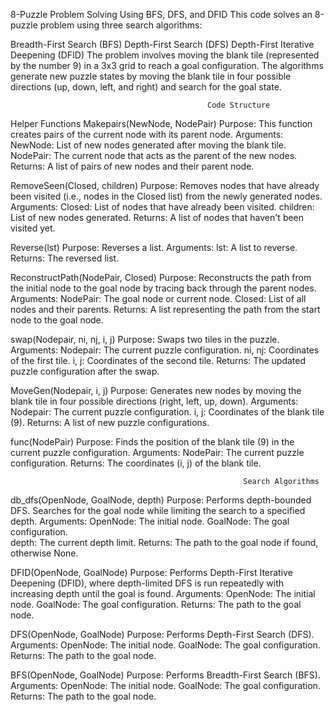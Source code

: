 8-Puzzle Problem Solving Using BFS, DFS, and DFID
This code solves an 8-puzzle problem using three search algorithms:

Breadth-First Search (BFS)
Depth-First Search (DFS)
Depth-First Iterative Deepening (DFID)
  The problem involves moving the blank tile (represented by the number 9) in a 3x3 grid to reach a goal configuration. The algorithms generate new puzzle states     by moving the blank tile in four possible directions (up, down, left, and right) and search for the goal state.

                                                Code Structure
Helper Functions
Makepairs(NewNode, NodePair)
       Purpose: This function creates pairs of the current node with its parent node. 
   Arguments:
           NewNode: List of new nodes generated after moving the blank tile.
           NodePair: The current node that acts as the parent of the new nodes.
    Returns: A list of pairs of new nodes and their parent node.
    
RemoveSeen(Closed, children)
      Purpose: Removes nodes that have already been visited (i.e., nodes in the Closed list) from the newly generated nodes.
  Arguments:
        Closed: List of nodes that have already been visited.
        children: List of new nodes generated.
    Returns: A list of nodes that haven't been visited yet.

Reverse(lst)
      Purpose: Reverses a list.
  Arguments:
          lst: A list to reverse.
    Returns: The reversed list.
    
ReconstructPath(NodePair, Closed)
      Purpose: Reconstructs the path from the initial node to the goal node by tracing back through the parent nodes.
  Arguments:
        NodePair: The goal node or current node.
        Closed: List of all nodes and their parents.
  Returns: A list representing the path from the start node to the goal node.
  
swap(Nodepair, ni, nj, i, j)
      Purpose: Swaps two tiles in the puzzle.
  Arguments:
        Nodepair: The current puzzle configuration.
        ni, nj: Coordinates of the first tile.
        i, j: Coordinates of the second tile.
    Returns: The updated puzzle configuration after the swap.

MoveGen(Nodepair, i, j)
        Purpose: Generates new nodes by moving the blank tile in four possible directions (right, left, up, down).
    Arguments:
          Nodepair: The current puzzle configuration.
          i, j: Coordinates of the blank tile (9).
      Returns: A list of new puzzle configurations.
        
func(NodePair)
        Purpose: Finds the position of the blank tile (9) in the current puzzle configuration.
    Arguments:
        NodePair: The current puzzle configuration.
        Returns: The coordinates (i, j) of the blank tile.

        
                                                        Search Algorithms

db_dfs(OpenNode, GoalNode, depth)
          Purpose: Performs depth-bounded DFS. Searches for the goal node while limiting the search to a specified depth.
      Arguments:
            OpenNode: The initial node.
            GoalNode: The goal configuration.  
            depth: The current depth limit.
        Returns: The path to the goal node if found, otherwise None.

DFID(OpenNode, GoalNode)
          Purpose: Performs Depth-First Iterative Deepening (DFID), where depth-limited DFS is run repeatedly with increasing depth until the goal is found.
      Arguments:
            OpenNode: The initial node.
            GoalNode: The goal configuration.
        Returns: The path to the goal node.

DFS(OpenNode, GoalNode)
          Purpose: Performs Depth-First Search (DFS).
      Arguments:
          OpenNode: The initial node.
          GoalNode: The goal configuration.
        Returns: The path to the goal node.

BFS(OpenNode, GoalNode)
          Purpose: Performs Breadth-First Search (BFS).
      Arguments:
          OpenNode: The initial node.
          GoalNode: The goal configuration.
        Returns: The path to the goal node.
